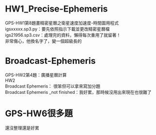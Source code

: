 # HW1_Precise-Ephemeris 
GPS-HW1第8題畫精密星曆之衛星速度加速度-時間圖用程式 \
  igsxxxxx.sp3.py：要先依照指示下載並更改精密星曆檔 \
  igs21956.sp3.csv：處理完的資料，懶得每次重用了就留著！ \
  非常傷心，他換名字了，變一個超級長的

# Broadcast-Ephemeris
GPS-HW2第4題：廣播星曆計算 \
  HW2 \
  Broadcast Ephemeris： 很笨但可以拿來寫加分題 \
  Broadcast Ephemeris _not finished：我好累，那時候沒用出來現在也很難了 

# GPS-HW6很多題
  還沒整理還是好累 
